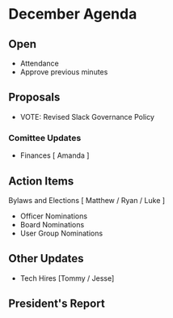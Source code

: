 # December Agenda

## Open
* Attendance
* Approve previous minutes

## Proposals
* VOTE: Revised Slack Governance Policy

### Comittee Updates
* Finances [ Amanda ]

## Action Items

Bylaws and Elections [ Matthew / Ryan / Luke ]
* Officer Nominations
* Board Nominations
* User Group Nominations

## Other Updates

* Tech Hires [Tommy / Jesse]

## President's Report 
